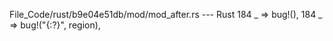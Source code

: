 File_Code/rust/b9e04e51db/mod/mod_after.rs --- Rust
184             _ => bug!(),                                                                                                                                 184             _ => bug!("{:?}", region),

